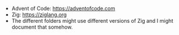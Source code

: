 * Advent of Code: https://adventofcode.com
* Zig: https://ziglang.org
* The different folders might use different versions of Zig and I might document that somehow.
